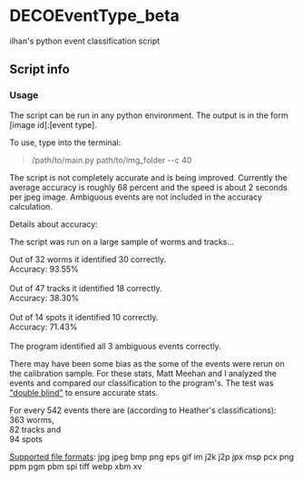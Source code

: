 # DECOEventType_beta
ilhan's python event classification script

## Script info

### Usage

The script can be run in any python environment. The output is in the form [image id]:[event type].

To use, type into the terminal:
> /path/to/main.py path/to/img_folder --c 40

The script is not completely accurate and is being improved. Currently the average accuracy is roughly 68 percent and the speed is about 2 seconds per jpeg image. Ambiguous events are not included in the accuracy calculation.

Details about accuracy:

The script was run on a large sample of worms and tracks...

Out of 32 worms it identified 30 correctly.<br>
Accuracy: 93.55%<br>
<br>
Out of 47 tracks it identified 18 correctly.<br>
Accuracy: 38.30%<br>
<br>
Out of 14 spots it identified 10 correctly.<br>
Accuracy: 71.43%<br>
<br>
The program identified all 3 ambiguous events correctly.<br>

There may have been some bias as the some of the events were rerun on the calibration sample. For these stats, Matt Meehan and I analyzed the events and compared our classification to the program's. The test was ["double blind"](https://explorable.com/double-blind-experiment) to ensure accurate stats.

For every 542 events there are (according to Heather's classifications):<br>
363 worms,<br>
82 tracks and<br>
94 spots

[Supported file formats](http://pillow.readthedocs.org/en/latest/handbook/image-file-formats.html): jpg jpeg bmp png eps gif im j2k j2p jpx msp pcx png ppm pgm pbm spi tiff webp xbm xv
